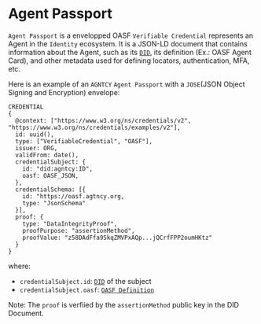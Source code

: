 # Agent Passport

`Agent Passport` is a envelopped OASF `Verifiable Credential` represents an Agent in the `Identity` ecosystem.
It is a JSON-LD document that contains information about the Agent, such as its [`DID`](/docs/did), its definition (Ex.: OASF Agent Card), and other metadata used for defining locators, authentication, MFA, etc.

Here is an example of an `AGNTCY` `Agent Passport` with a `JOSE`(JSON Object Signing and Encryption) envelope:

```
CREDENTIAL
{
  @context: ["https://www.w3.org/ns/credentials/v2", "https://www.w3.org/ns/credentials/examples/v2"],
  id: uuid(),
  type: ["VerifiableCredential", "OASF"],
  issuer: ORG,
  validFrom: date(),
  credentialSubject: {
    id: "did:agntcy:ID",
    oasf: OASF_JSON,
  },
  credentialSchema: [{
    id: "https://oasf.agtncy.org,
    type: "JsonSchema"
  }],
  proof: {
    type: "DataIntegrityProof",
    proofPurpose: "assertionMethod",
    proofValue: "z58DAdFfa9SkqZMVPxAQp...jQCrfFPP2oumHKtz"
  }
}

```

where:

- `credentialSubject.id`: [`DID`](/docs/did) of the subject
- `credentialSubject.oasf`: [`OASF Definition`](https://schema.oasf.agntcy.org/objects/agent)

Note: The `proof` is verfiied by the `assertionMethod` public key in the DID Document.
